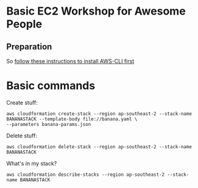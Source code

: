 # Basic EC2 Workshop for Awesome People

## Preparation

So [follow these instructions to install AWS-CLI first](https://docs.aws.amazon.com/cli/latest/userguide/cli-install-macos.html)

# Basic commands

Create stuff:

```
aws cloudformation create-stack --region ap-southeast-2 --stack-name BANANASTACK --template-body file://banana.yaml \
--parameters banana-params.json 
```

Delete stuff:

```
aws cloudformation delete-stack --region ap-southeast-2 --stack-name BANANASTACK
```

What's in my stack?

```
aws cloudformation describe-stacks --region ap-southeast-2 --stack-name BANANASTACK
```

